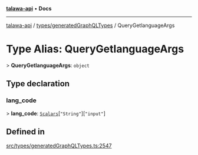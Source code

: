 [**talawa-api**](../../../README.md) • **Docs**

***

[talawa-api](../../../modules.md) / [types/generatedGraphQLTypes](../README.md) / QueryGetlanguageArgs

# Type Alias: QueryGetlanguageArgs

\> **QueryGetlanguageArgs**: `object`

## Type declaration

### lang\_code

\> **lang\_code**: [`Scalars`](Scalars.md)\[`"String"`\]\[`"input"`\]

## Defined in

[src/types/generatedGraphQLTypes.ts:2547](https://github.com/PalisadoesFoundation/talawa-api/blob/5e38dbf44e47f2fc703410fad29ab5c8f7f26c77/src/types/generatedGraphQLTypes.ts#L2547)
